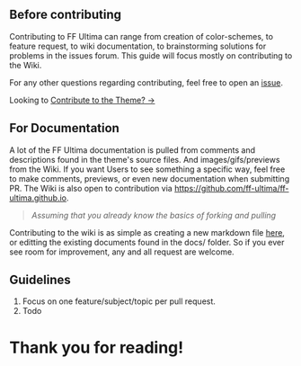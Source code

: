 ## Before contributing

Contributing to FF Ultima can range from creation of color-schemes, to feature request, to wiki documentation, to brainstorming solutions for problems in the issues forum. This guide will focus mostly on contributing to the Wiki.

For any other questions regarding contributing, feel free to open an [issue](https://github.com/soulhotel/FF-ULTIMA/issues).

Looking to [Contribute to the Theme? ->](https://github.com/soulhotel/FF-ULTIMA?tab=contributing-ov-file)

## For Documentation

A lot of the FF Ultima documentation is pulled from comments and descriptions found in the theme's source files. And images/gifs/previews from the Wiki. If you want Users to see something a specific way, feel free to make comments, previews, or even new documentation when submitting PR. The Wiki is also open to contribution via https://github.com/ff-ultima/ff-ultima.github.io.

> *Assuming that you already know the basics of forking and pulling*

Contributing to the wiki is as simple as creating a new markdown file [here](https://github.com/ff-ultima/ff-ultima.github.io/tree/main/docs), or editting the existing documents found in the docs/ folder. So if you ever see room for improvement, any and all request are welcome.

## Guidelines

1. Focus on one feature/subject/topic per pull request.
2. Todo

# Thank you for reading!
